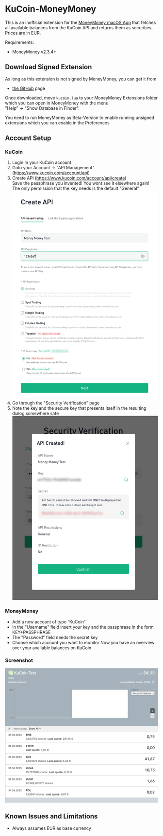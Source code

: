 # KuCoin-MoneyMoney

This is an inofficial extension for the [MoneyMoney macOS App](https://moneymoney-app.com/) that fetches all 
available balances from the KuCoin API and returns them as securities.
Prices are in EUR.

Requirements:
* MoneyMoney v2.3.4+

## Download Signed Extension

As long as this extension is not signed by MoneyMoney, you can get it from
* [the GitHub](https://github.com/CKohlert/MoneyMoney-KuCoin.com-Extension) page

Once downloaded, move `kucoin.lua` to your MoneyMoney Extensions folder which you can
open in MoneyMoney with the menu  
"Help" -> "Show Database in Finder".

You need to run MoneyMoney as Beta-Version to enable running unsigned extensions
which you can enable in the Preferences

## Account Setup

### KuCoin

1. Login in your KuCoin account
2. Goto your Account -> "API Management" (https://www.kucoin.com/account/api)
3. Create API (https://www.kucoin.com/account/api/create)  
Save the passphrase you invented! You wont see it elsewhere again!  
The only permission that the key needs is the default "General"  
![KuCoin screenshot create API](https://raw.githubusercontent.com/CKohlert/MoneyMoney-KuCoin.com-Extension/master/img/kucoin%20create%20api.png)
4. Go through the "Security Verification" page
5. Note the key and the secure key that presents itself in the resulting dialog somewhere safe  
![KuCoin screenshot API create result](https://raw.githubusercontent.com/CKohlert/MoneyMoney-KuCoin.com-Extension/master/img/kucoin%20api%20result.png)

### MoneyMoney

* Add a new account of type “KuCoin”
* In the "Username" field insert your key and the passphrase in the form KEY+PASSPHRASE
* The "Password" field needs the secret key
* Choose which account you want to monitor
Now you have an overview over your available balances on KuCoin

### Screenshot

![KuCoin screenshot overview](https://raw.githubusercontent.com/CKohlert/MoneyMoney-KuCoin.com-Extension/master/img/kucoin%20overview.png)

## Known Issues and Limitations

* Always assumes EUR as base currency
